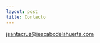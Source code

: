 ```yaml
---
layout: post
title: Contacto
---
```


[jsantacruz@iescabodelahuerta.com](mailto:jsantacruz@iescabodelahuerta.com)



